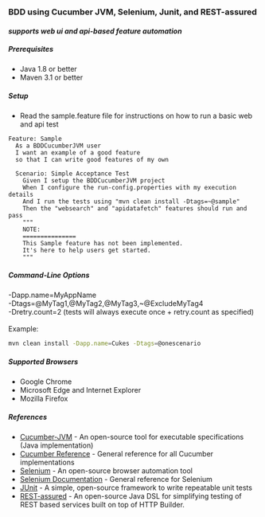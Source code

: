 ### BDD using Cucumber JVM, Selenium, Junit, and REST-assured
#### *supports web ui and api-based feature automation*

##### Prerequisites
- Java 1.8 or better
- Maven 3.1 or better 

##### Setup
- Read the sample.feature file for instructions on how to run a basic web and api test
```gherkin
Feature: Sample
  As a BDDCucumberJVM user
  I want an example of a good feature
  so that I can write good features of my own 

  Scenario: Simple Acceptance Test
    Given I setup the BDDCucumberJVM project
    When I configure the run-config.properties with my execution details
    And I run the tests using "mvn clean install -Dtags=~@sample"
    Then the "websearch" and "apidatafetch" features should run and pass
    """
    NOTE:
    ===============
    This Sample feature has not been implemented.
    It's here to help users get started.
    """
```

##### Command-Line Options
\-Dapp.name=MyAppName<br>
\-Dtags=@MyTag1,@MyTag2,@MyTag3,~@ExcludeMyTag4<br>
\-Dretry.count=2 (tests will always execute once + retry.count as specified)<br>
<br>
Example:
```sh
mvn clean install -Dapp.name=Cukes -Dtags=@onescenario
```

##### Supported Browsers
- Google Chrome
- Microsoft Edge and Internet Explorer
- Mozilla Firefox

##### References
- [Cucumber-JVM](https://cucumber.io/docs/reference/jvm#java "Cucumber-JVM") - An open-source tool for executable specifications (Java implementation)
- [Cucumber Reference](https://cucumber.io/docs/reference "Cucumber Reference") - General reference for all Cucumber implementations
- [Selenium](http://www.seleniumhq.org/ "Selenium") - An open-source browser automation tool
- [Selenium Documentation](http://www.seleniumhq.org/docs/ "Selenium Documentation") - General reference for Selenium
- [JUnit](http://junit.org/junit4/ "JUnit") - A simple, open-source framework to write repeatable unit tests
- [REST-assured](http://rest-assured.io/ "REST-assured") - An open-source Java DSL for simplifying testing of REST based services built on top of HTTP Builder. 